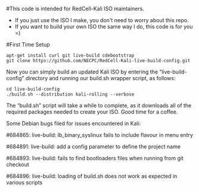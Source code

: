 #This code is intended for RedCell-Kali ISO maintainers.
- If you just use the ISO I make, you don't need to worry about this repo. 
- If you want to build your own ISO the same way I do, this code is for you =)


#First Time Setup
```
apt-get install curl git live-build cdebootstrap
git clone https://github.com/NECPC/RedCell-Kali-live-build-config.git
```

Now you can simply build an updated Kali ISO by entering the “live-build-config” directory and running our build.sh wrapper script, as follows:
```
cd live-build-config
./build.sh --distribution kali-rolling --verbose
```
The “build.sh” script will take a while to complete, as it downloads all of the required packages needed to create your ISO. Good time for a coffee.


Some Debian bugs filed for issues encountered in Kali:

\#684865: live-build: lb_binary_syslinux fails to include flavour in menu entry

\#684891: live-build: add a config parameter to define the project name

\#684893: live-build: fails to find bootloaders files when running from git checkout

\#684896: live-build: loading of build.sh does not work as expected in various scripts
